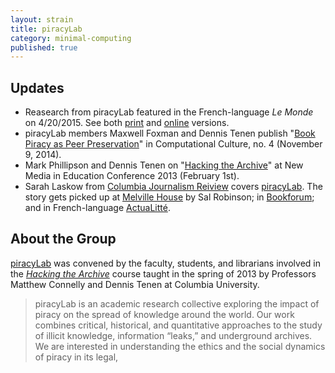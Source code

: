 ```yaml
---
layout: strain
title: piracyLab
category: minimal-computing
published: true
---
```


## Updates 

- Reasearch from piracyLab featured in the French-language *Le Monde* on 4/20/2015.
  See both
[print](https://raw.githubusercontent.com/xpmethod/xpmethod.github.io/master/public/lemonde1.png) and
[online](http://www.lemonde.fr/sciences/article/2015/04/20/les-bibliotheques-clandestines-de-l-edition-scientifique_4619506_1650684.html)
versions.
- piracyLab members Maxwell Foxman and Dennis Tenen publish "[Book Piracy as
  Peer
Preservation](http://computationalculture.net/article/book-piracy-as-peer-preservation.)"
in Computational Culture, no. 4 (November 9, 2014).
- Mark Phillipson and Dennis Tenen on "[Hacking the
  Archive](http://ccnmtl.columbia.edu/nme2013/sessions.html)" at New Media in
Education Conference 2013 (February 1st).
- Sarah Laskow from [Columbia Journalism
  Reiview](http://www.cjr.org/cloud_control/piracylab.php) covers
[piracyLab](http://xpmethod.plaintext.in/minimal-computing/piracyLab.html). The
story gets picked up at [Melville
House](http://www.mhpbooks.com/piracy-lab-study-investigates-e-book-piracy/) by
Sal Robinson; in
[Bookforum](http://blogs.bookforum.com/paper/2013/10/08/oct-8-2013/); and in
French-language
[ActuaLitté](https://www.actualitte.com/international/piracy-lab-fournit-son-eclairage-sur-le-piratage-de-contenus-universitaires-45495.htm).

## About the Group

[piracyLab](http://piracylab.org/) was convened by the faculty, students, and
librarians involved in the [*Hacking the
Archive*](https://docs.google.com/document/d/1c_Gts-FzjsdnOLcIMugq4B61uMGjiFOEzJ7ecEENSbo/edit?usp=sharing)
course taught in the spring of 2013 by Professors Matthew Connelly and Dennis
Tenen at Columbia University.

> piracyLab is an academic research collective exploring the impact of piracy
on the spread of knowledge around the world. Our work combines critical,
historical, and quantitative approaches to the study of illicit knowledge,
information “leaks,” and underground archives. We are interested in
understanding the ethics and the social dynamics of piracy in its legal,
